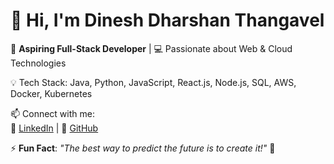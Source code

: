 # 👋 Hi, I'm Dinesh Dharshan Thangavel  

🚀 **Aspiring Full-Stack Developer** | 💻 Passionate about Web & Cloud Technologies  

💡 Tech Stack: Java, Python, JavaScript, React.js, Node.js, SQL, AWS, Docker, Kubernetes  

📫 Connect with me:  
🔗 [LinkedIn](https://rebrand.ly/Dinesh_linkedin) | 📂 [GitHub](https://bit.ly/Dinesh_Github)  

⚡ **Fun Fact**: _"The best way to predict the future is to create it!"_ 🚀  

